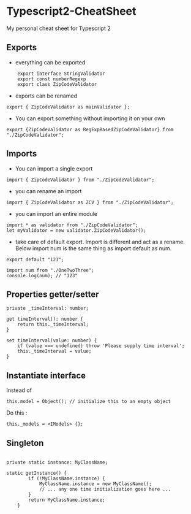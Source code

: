 # Typescript2-CheatSheet
My personal cheat sheet for Typescript 2 

## Exports

- everything can be exported

~~~
    export interface StringValidator
    export const numberRegexp
    export class ZipCodeValidator 
~~~
- exports can be renamed

~~~
export { ZipCodeValidator as mainValidator };
~~~

- You can export something without importing it on your own

~~~
export {ZipCodeValidator as RegExpBasedZipCodeValidator} from "./ZipCodeValidator";
~~~

## Imports

- You can import a single export

~~~
import { ZipCodeValidator } from "./ZipCodeValidator";
~~~
- you can rename an import

~~~
import { ZipCodeValidator as ZCV } from "./ZipCodeValidator";
~~~

- you can import an entire module

~~~
import * as validator from "./ZipCodeValidator";
let myValidator = new validator.ZipCodeValidator();
~~~

- take care of default export. Import is different and act as a rename. Below import num is the same thing as import default as num.

~~~
export default "123";

import num from "./OneTwoThree";
console.log(num); // "123"

~~~


## Properties getter/setter

~~~
private _timeInterval: number;

get timeInterval(): number {
    return this._timeInterval;
}
 
set timeInterval(value: number) {
    if (value === undefined) throw 'Please supply time interval';
    this._timeInterval = value;
}

~~~

## Instantiate interface

Instead of

    this.model = Object(); // initialize this to an empty object

Do this :

    this._models = <IModels> {};


## Singleton

~~~

private static instance: MyClassName;

static getInstance() {
        if (!MyClassName.instance) {
            MyClassName.instance = new MyClassName();
            // ... any one time initialization goes here ...
        }
        return MyClassName.instance;
    }

~~~
